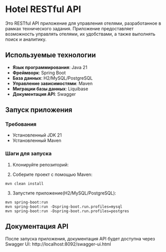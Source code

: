 # Hotel RESTful API

Это RESTful API приложение для управления отелями, разработанное в рамках технического задания. Приложение предоставляет возможность управлять отелями, их удобствами, а также выполнять поиск и аналитику.



## Используемые технологии

- **Язык программирования**: Java 21
- **Фреймворк**: Spring Boot
- **База данных**: H2/MySQL/PostgreSQL
- **Управление зависимостями**: Maven
- **Миграции базы данных**: Liquibase
- **Документация API**: Swagger

## Запуск приложения

### Требования

- Установленный JDK 21
- Установленный Maven

### Шаги для запуска

1. Клонируйте репозиторий:

2. Соберите проект с помощью Maven:
   
```
mvn clean install
```
3. Запустите приложение(H2/MySQL/PostgreSQL):
```
mvn spring-boot:run
mvn spring-boot:run -Dspring-boot.run.profiles=mysql
mvn spring-boot:run -Dspring-boot.run.profiles=postgres
```

## Документация API
После запуска приложения, документация API будет доступна через Swagger UI:
http://localhost:8092/swagger-ui.html
